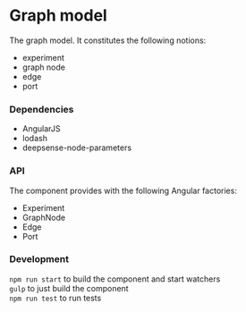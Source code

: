 # Graph model

The graph model. It constitutes the following notions:

- experiment
- graph node
- edge
- port

### Dependencies

- AngularJS
- lodash
- deepsense-node-parameters

### API

The component provides with the following Angular factories:

- Experiment
- GraphNode
- Edge
- Port

### Development

`npm run start` to build the component and start watchers  
`gulp` to just build the component  
`npm run test` to run tests
